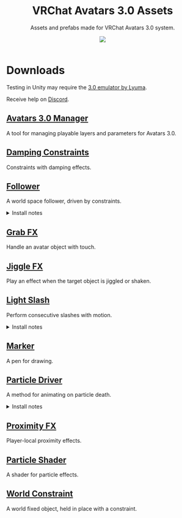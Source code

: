 <div align="center">
  <h1>VRChat Avatars 3.0 Assets</h1>
  <p>
     Assets and prefabs made for VRChat Avatars 3.0 system.
  </p>

  <a href="https://github.com/VRLabs/VRChat-Avatars-3.0/releases/latest">
    <img src="https://img.shields.io/github/v/release/VRLabs/VRChat-Avatars-3.0.svg?style=flat-square">
  </a>
  <br />
  <br />
</div>

# Downloads

Testing in Unity may require the [3.0 emulator by Lyuma](https://github.com/lyuma/Av3Emulator).

Receive help on [Discord](https://discord.gg/THCRsJc).

## [Avatars 3.0 Manager](https://github.com/VRLabs/VRChat-Avatars-3.0/releases/download/1/AV3Manager.unitypackage)

 A tool for managing playable layers and parameters for Avatars 3.0.

## [Damping Constraints](https://github.com/VRLabs/VRChat-Avatars-3.0/releases/download/1/DampingConstraints.unitypackage)

Constraints with damping effects.

## [Follower](https://github.com/VRLabs/VRChat-Avatars-3.0/releases/download/1/Follower.unitypackage)

A world space follower, driven by constraints.

<details>
  <summary>Install notes</summary>
  
> Testing in Unity requires the 3.0 Emulator by Lyuma.
> 
> Merge the FX controller to your own FX controller, using the Avatars 3.0 Manager tool.
> 
> The Follower.prefab should go to the base of your Unity scene, which will give it base Unity scaling.
> 
> Unpack the prefab by right-clicking it and move the prefab to base of your avatar.
> 
> Expand the prefab, and locate Follower/FollowerTarget. Move this object out of the Follower hierarchy. Position the FollowerTarget where you want.
> 
> Follower/Container is where you place your objects that you want to follow.
> 
> To change the speed of the follower, you can edit the Speed.anim clip inside the Animations folder.

</details>

## [Grab FX](https://github.com/VRLabs/VRChat-Avatars-3.0/releases/download/1/GrabFX.unitypackage)

Handle an avatar object with touch.

## [Jiggle FX](https://github.com/VRLabs/VRChat-Avatars-3.0/releases/download/1/JiggleFX.unitypackage)

Play an effect when the target object is jiggled or shaken.

## [Light Slash](https://github.com/VRLabs/VRChat-Avatars-3.0/releases/download/1/LightSlash.unitypackage)

Perform consecutive slashes with motion.

<details>
  <summary>Install notes</summary>
  
> Testing in Unity requires the 3.0 Emulator by Lyuma.
> 
> Merge the FX controller to your own FX controller, using the Avatars 3.0 Manager tool.
> 
> "LightSlashFX" is a synced parameter, so click the checkbox within the tool to add it to your avatar's parameter asset.
> 
> The Light Slash.prefab should go to the base of your Unity scene, which will give it base Unity scaling.
> 
> Unpack the prefab by right-clicking it and move the prefab to base of your avatar.
> 
> Expand the prefab, and locate Light Slash/Targets. Move this object under your prop hierarchy, then reset it's position and rotation.
> 
> Targets/MotionTarget is for motion detection. The detection direction is X-, opposite of the red arrow.  
> 
> Targets/EffectTarget is where the slash effect will appear. Position and angle this transform until you are happy with where the effect appears.
> 
> If you need to adjust difficulty of the motion, adjust the bottom constraint source on Light Slash/Collider. The default is .2, and .1 should be very hard to slash.
> 
> The system is disabled when you animate off the Light Slash/Collider object.

</details>

## [Marker](https://github.com/VRLabs/VRChat-Avatars-3.0/releases/download/1/Marker.unitypackage)

A pen for drawing.

## [Particle Driver](https://github.com/VRLabs/VRChat-Avatars-3.0/releases/download/1/ParticleDriver.unitypackage)

A method for animating on particle death.

<details>
  <summary>Install notes</summary>
  
> Testing in Unity requires the 3.0 Emulator by Lyuma.
> 
> Merge the FX controller to your own FX controller, using the Avatars 3.0 Manager tool.
> 
> "FX" is a synced parameter, so click the checkbox within the tool to add it to your avatar's parameter asset.
>  
> The Particle Driver.prefab should go to the base of your Unity scene, which will give it base Unity scaling.
> 
> Unpack the prefab by right-clicking it and move the prefab to base of your avatar.
> 
> Expand the prefab, and locate Particle Driver/ᴛʀɪɢɢᴇʀ. ᴛʀɪɢɢᴇʀ is a particle, that when killed, will drive a parameter change within your playable layers.
>
> By default, ᴛʀɪɢɢᴇʀ drives the local parameter, "ParticleDeath".
> 
> The default FX controller is set up so "ParticleDeath" changes will drive the synced parameter, "FX".
>
> Animate what you want. This is a blank template.
> 
> ᴛʀɪɢɢᴇʀ is constrained to ParticleTarget.

</details>

## [Proximity FX](https://github.com/VRLabs/VRChat-Avatars-3.0/releases/download/1/ProximityFX.unitypackage)

Player-local proximity effects.

## [Particle Shader](https://github.com/VRLabs/VRChat-Avatars-3.0/releases/download/1/ParticleShader.unitypackage)

 A shader for particle effects.

## [World Constraint](https://github.com/VRLabs/VRChat-Avatars-3.0/releases/download/1/WorldConstraint.unitypackage)

A world fixed object, held in place with a constraint.
